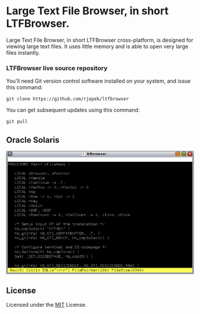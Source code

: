 # Large Text File Browser, in short LTFBrowser.

Large Text File Browser, in short LTFBrowser cross-platform, is designed for viewing large text files. It uses little memory and is able to open very large files instantly.

### LTFBrowser live source repository

You'll need Git version control software installed on your system,
and issue this command:

    git clone https://github.com/rjopek/ltfbrowser

You can get subsequent updates using this command:

    git pull

## Oracle Solaris
![Solaris](docs/img/ltfbrowser_solaris.png "Solaris desktop GNOME")

## License

Licensed under the [MIT](LICENSE) License.